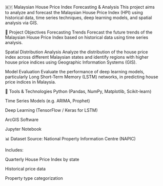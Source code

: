 🇲🇾 Malaysian House Price Index Forecasting & Analysis
This project aims to analyze and forecast the Malaysian House Price Index (HPI) using historical data, time series techniques, deep learning models, and spatial analysis via GIS.

📌 Project Objectives
Forecasting Trends
Forecast the future trends of the Malaysian House Price Index based on historical data using time series analysis.

Spatial Distribution Analysis
Analyze the distribution of the house price index across different Malaysian states and identify regions with higher house price indices using Geographic Information Systems (GIS).

Model Evaluation
Evaluate the performance of deep learning models, particularly Long Short-Term Memory (LSTM) networks, in predicting house price indices in Malaysia.

🧰 Tools & Technologies
Python (Pandas, NumPy, Matplotlib, Scikit-learn)

Time Series Models (e.g. ARIMA, Prophet)

Deep Learning (TensorFlow / Keras for LSTM)

ArcGIS Software

Jupyter Notebook

📊 Dataset
Source: National Property Information Centre (NAPIC)

Includes:

Quarterly House Price Index by state

Historical price data

Property type categorization
